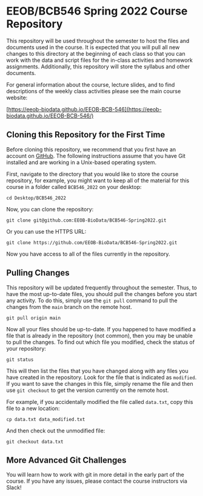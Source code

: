 # EEOB/BCB546 Spring 2022 Course Repository

This repository will be used throughout the semester to host the files and documents used in the course. It is expected that you will pull all new changes to this directory at the beginning of each class so that you can work with the data and script files for the in-class activities and homework assignments. Additionally, this repository will store the syllabus and other documents. 

For general information about the course, lecture slides, and to find descriptions of the weekly class activities please see the main course website:

[https://eeob-biodata.github.io/EEOB-BCB-546](https://eeob-biodata.github.io/EEOB-BCB-546/)

## Cloning this Repository for the First Time

Before cloning this repository, we recommend that you first have an account on [GitHub](https://github.com/). The following instructions assume that you have Git installed and are working in a Unix-based operating system.

First, navigate to the directory that you would like to store the course repository, for example, you might want to keep all of the material for this course in a folder called `BCB546_2022` on your desktop:

```
cd Desktop/BCB546_2022
```

Now, you can clone the repository:

```
git clone git@github.com:EEOB-BioData/BCB546-Spring2022.git
```

Or you can use the HTTPS URL:

```
git clone https://github.com/EEOB-BioData/BCB546-Spring2022.git
```

Now you have access to all of the files currently in the repository.

## Pulling Changes

This repository will be updated frequently throughout the semester. Thus, to have the most up-to-date files, you should pull the changes before you start any activity. To do this, simply use the `git pull` command to pull the changes from the `main` branch on the remote host.

```
git pull origin main
```

Now all your files should be up-to-date. If you happened to have modified a file that is already in the repository (not common), then you may be unable to pull the changes. To find out which file you modified, check the status of your repository:

```
git status
```

This will then list the files that you have changed along with any files you have created in the repository. Look for the file that is indicated as `modified`. If you want to save the changes in this file, simply rename the file and then use `git checkout` to get the version currently on the remote host. 

For example, if you accidentally modified the file called `data.txt`, copy this file to a new location:

```
cp data.txt data_modified.txt
```

And then check out the unmodified file:

```
git checkout data.txt
```

## More Advanced Git Challenges

You will learn how to work with git in more detail in the early part of the course. If you have any issues, please contact the course instructors via Slack!
